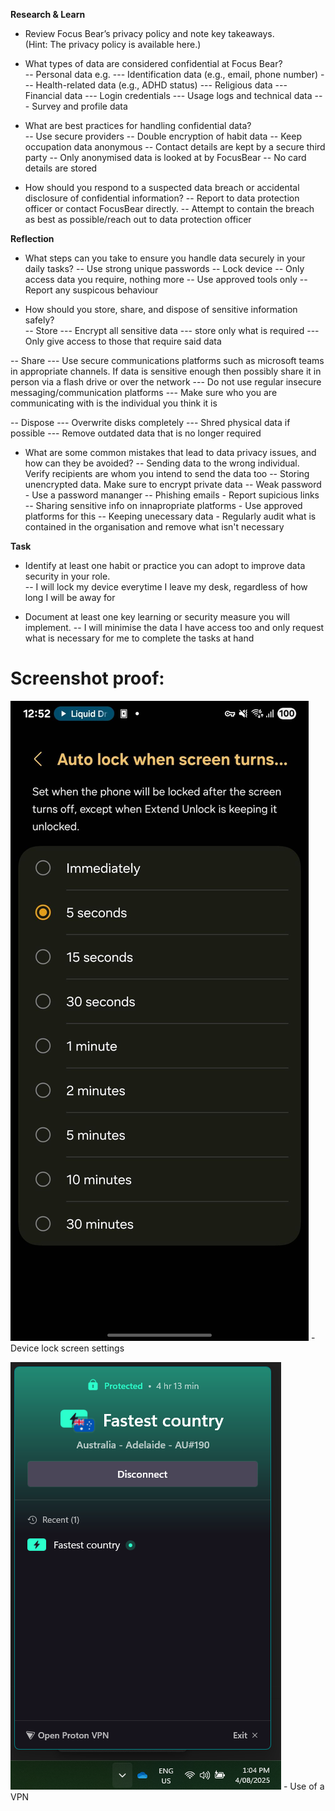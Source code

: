 **Research & Learn**

- Review Focus Bear’s privacy policy and note key takeaways.  
  (Hint: The privacy policy is available here.)  

- What types of data are considered confidential at Focus Bear?  
-- Personal data e.g.
--- Identification data (e.g., email, phone number)
--- Health-related data (e.g., ADHD status)
--- Religious data
--- Financial data 
--- Login credentials 
--- Usage logs and technical data 
--- Survey and profile data

- What are best practices for handling confidential data?  
-- Use secure providers
-- Double encryption of habit data
-- Keep occupation data anonymous
-- Contact details are kept by a secure third party
-- Only anonymised data is looked at by FocusBear
-- No card details are stored

- How should you respond to a suspected data breach or accidental disclosure of confidential information?
-- Report to data protection officer or contact FocusBear directly.
-- Attempt to contain the breach as best as possible/reach out to data protection officer

**Reflection**

- What steps can you take to ensure you handle data securely in your daily tasks?
-- Use strong unique passwords
-- Lock device
-- Only access data you require, nothing more
-- Use approved tools only
-- Report any suspicous behaviour 

- How should you store, share, and dispose of sensitive information safely?  
-- Store
--- Encrypt all sensitive data
--- store only what is required
--- Only give access to those that require said data

-- Share
--- Use secure communications platforms such as microsoft teams in appropriate channels. If data is sensitive enough then possibly share it in person via a flash drive or over the network
--- Do not use regular insecure messaging/communication platforms
--- Make sure who you are communicating with is the individual you think it is

-- Dispose
--- Overwrite disks completely
--- Shred physical data if possible
--- Remove outdated data that is no longer required

- What are some common mistakes that lead to data privacy issues, and how can they be avoided?
-- Sending data to the wrong individual. Verify recipients are whom you intend to send the data too
-- Storing unencrypted data. Make sure to encrypt private data
-- Weak password - Use a password mananger
-- Phishing emails - Report supicious links
-- Sharing sensitive info on innapropriate platforms - Use approved platforms for this
-- Keeping unecessary data - Regularly audit what is contained in the organisation and remove what isn't necessary

**Task**

- Identify at least one habit or practice you can adopt to improve data security in your role.  
-- I will lock my device everytime I leave my desk, regardless of how long I will be away for

- Document at least one key learning or security measure you will implement.
-- I will minimise the data I have access too and only request what is necessary for me to complete the tasks at hand

# Screenshot proof:
![alt text](image3.png) - Device lock screen settings

![alt text](image4.png) - Use of a VPN